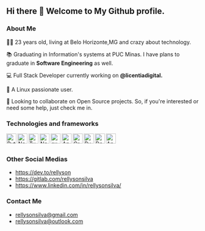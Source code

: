 ## Hi there 👋 Welcome to My Github profile.

### About Me
👨‍💻 23 years old, living at Belo Horizonte,MG and crazy about technology.

📚 Graduating in Information's systems at PUC Minas. I have plans to graduate in **Software Engineering** as well.

💻 Full Stack Developer currently working on **@licentiadigital.** 

🐧 A Linux passionate user.

🔎 Looking to collaborate on Open Source projects. So, if you're interested or need some help, just check me in. 

### Technologies and frameworks

<img align="left" alt="Python" width="26px" src="http://www.pngmart.com/files/7/Python-PNG-File.png" />
<img align="left" alt="Nodejs" width="26px" src="https://icon-library.com/images/js-icon/js-icon-13.jpg" />
<img align="left" alt="Typescript" width="26px" src="https://img2.pngio.com/getting-started-with-typescript-onejohi-medium-typescript-png-816_816.png" />
<img align="left" alt="Nestjs" width="26px" src="https://d33wubrfki0l68.cloudfront.net/e937e774cbbe23635999615ad5d7732decad182a/26072/logo-small.ede75a6b.svg" />
<img align="left" alt="expressjs" width="26px" src="https://cdn.glitch.com/project-avatar/fa1f1a9a-054c-42b2-93ab-83ec4f40695d.png?2017-09-13T18:38:00.967Z" />
<img align="left" alt="Angular" width="26px" src="https://upload.wikimedia.org/wikipedia/commons/thumb/c/cf/Angular_full_color_logo.svg/250px-Angular_full_color_logo.svg.png" />
<img align="left" alt="Graphql" width="26px" src="https://upload.wikimedia.org/wikipedia/commons/thumb/1/17/GraphQL_Logo.svg/1024px-GraphQL_Logo.svg.png" />
<img align="left" alt="Ruby on Rails" width="26px" src="https://pbs.twimg.com/media/CZGHPChUAAA3jqE.png" />
<img align="left" alt="Docker" width="26px" src="https://bluesoft.com.br/wp-content/uploads/2020/05/logotech8.png" />
<img align="left" alt="Ansible" width="26px" src="https://d22e4d61ky6061.cloudfront.net/sites/default/files/ansible_0.png" />

<br /><br />
### Other Social Medias

- https://dev.to/rellyson
- https://gitlab.com/rellysonsilva
- https://www.linkedin.com/in/rellysonsilva/

### Contact Me
- rellysonsilva@gmail.com
- rellysonsilva@outlook.com


<!--
**rellyson/rellyson** is a ✨ _special_ ✨ repository because its `README.md` (this file) appears on your GitHub profile.

Here are some ideas to get you started:

- 🔭 I’m currently working on ...
- 🌱 I’m currently learning ...
- 👯 I’m looking to collaborate on ...
- 🤔 I’m looking for help with ...
- 💬 Ask me about ...
- 📫 How to reach me: ...
- 😄 Pronouns: ...
- ⚡ Fun fact: ...
-->
